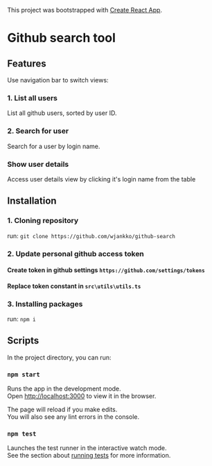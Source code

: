 
This project was bootstrapped with [Create React App](https://github.com/facebook/create-react-app).

# Github search tool

## Features

Use navigation bar to switch views:

### 1. List all users

List all github users, sorted by user ID.

### 2. Search for user

Search for a user by login name.

### Show user details

Access user details view by clicking it's login name from the table

## Installation

### 1. Cloning repository

run: `git clone https://github.com/wjankko/github-search`

### 2. Update personal github access token

#### Create token in github settings `https://github.com/settings/tokens`
#### Replace token constant in `src\utils\utils.ts`

### 3. Installing packages

run: `npm i`

## Scripts

In the project directory, you can run:

### `npm start`

Runs the app in the development mode.\
Open [http://localhost:3000](http://localhost:3000) to view it in the browser.

The page will reload if you make edits.\
You will also see any lint errors in the console.

### `npm test`

Launches the test runner in the interactive watch mode.\
See the section about [running tests](https://facebook.github.io/create-react-app/docs/running-tests) for more information.
